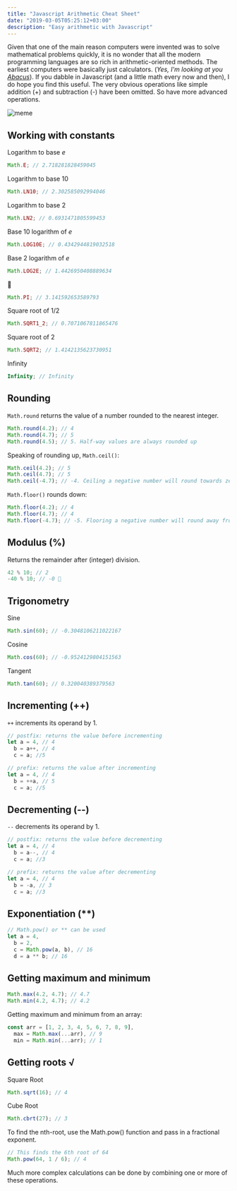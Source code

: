 ```yaml
---
title: "Javascript Arithmetic Cheat Sheet"
date: "2019-03-05T05:25:12+03:00"
description: "Easy arithmetic with Javascript"
---
```


Given that one of the main reason computers were invented was to solve mathematical problems quickly, it is no wonder that all the modern programming languages are so rich in arithmetic-oriented methods. The earliest computers were basically just calculators. (_Yes, I'm looking at you [Abacus](https://en.wikipedia.org/wiki/Abacus)_). If you dabble in Javascript (and a little math every now and then), I do hope you find this useful. The very obvious operations like simple addition (+) and subtraction (-) have been omitted. So have more advanced operations.

![meme](https://i.pinimg.com/736x/4f/9b/15/4f9b15222b111831de64397a02297128--funny-teacher-memes-math-memes.jpg)

## Working with constants

Logarithm to base _e_

```javascript
Math.E; // 2.718281828459045
```

Logarithm to base 10

```javascript
Math.LN10; // 2.302585092994046
```

Logarithm to base 2

```javascript
Math.LN2; // 0.6931471805599453
```

Base 10 logarithm of _e_

```javascript
Math.LOG10E; // 0.4342944819032518
```

Base 2 logarithm of _e_

```javascript
Math.LOG2E; // 1.4426950408889634
```

🥧

```javascript
Math.PI; // 3.141592653589793
```

Square root of 1/2

```javascript
Math.SQRT1_2; // 0.7071067811865476
```

Square root of 2

```javascript
Math.SQRT2; // 1.4142135623730951
```

Infinity

```javascript
Infinity; // Infinity
```

## Rounding

`Math.round` returns the value of a number rounded to the nearest integer.

```javascript
Math.round(4.2); // 4
Math.round(4.7); // 5
Math.round(4.5); // 5. Half-way values are always rounded up
```

Speaking of rounding up, `Math.ceil()`:

```javascript
Math.ceil(4.2); // 5
Math.ceil(4.7); // 5
Math.ceil(-4.7); // -4. Ceiling a negative number will round towards zero
```

`Math.floor()` rounds down:

```javascript
Math.floor(4.2); // 4
Math.floor(4.7); // 4
Math.floor(-4.7); // -5. Flooring a negative number will round away from zero
```

## Modulus (%)

Returns the remainder after (integer) division.

```javascript
42 % 10; // 2
-40 % 10; // -0 🤔
```

## Trigonometry

Sine

```javascript
Math.sin(60); // -0.3048106211022167
```

Cosine

```javascript
Math.cos(60); // -0.9524129804151563
```

Tangent

```javascript
Math.tan(60); // 0.320040389379563
```

## Incrementing (++)

`++` increments its operand by 1.

```javascript
// postfix: returns the value before incrementing
let a = 4, // 4
  b = a++, // 4
  c = a; //5
```

```javascript
// prefix: returns the value after incrementing
let a = 4, // 4
  b = ++a, // 5
  c = a; //5
```

## Decrementing (--)

`--` decrements its operand by 1.

```javascript
// postfix: returns the value before decrementing
let a = 4, // 4
  b = a--, // 4
  c = a; //3
```

```javascript
// prefix: returns the value after decrementing
let a = 4, // 4
  b = -a, // 3
  c = a; //3
```

## Exponentiation (\*\*)

```javascript
// Math.pow() or ** can be used
let a = 4,
  b = 2,
  c = Math.pow(a, b), // 16
  d = a ** b; // 16
```

## Getting maximum and minimum

```javascript
Math.max(4.2, 4.7); // 4.7
Math.min(4.2, 4.7); // 4.2
```

Getting maximum and minimum from an array:

```javascript
const arr = [1, 2, 3, 4, 5, 6, 7, 8, 9],
  max = Math.max(...arr), // 9
  min = Math.min(...arr); // 1
```

## Getting roots √

Square Root

```javascript
Math.sqrt(16); // 4
```

Cube Root

```javascript
Math.cbrt(27); // 3
```

To find the nth-root, use the Math.pow() function and pass in a fractional exponent.

```javascript
// This finds the 6th root of 64
Math.pow(64, 1 / 6); // 4
```

Much more complex calculations can be done by combining one or more of these operations.
